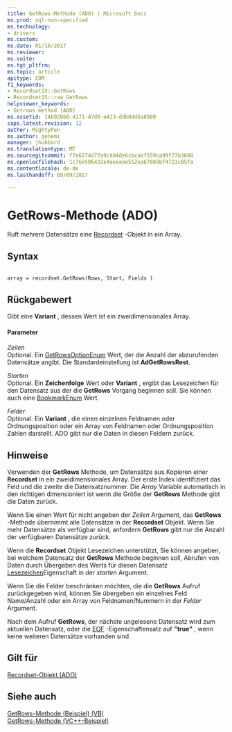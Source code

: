 ```yaml
---
title: GetRows-Methode (ADO) | Microsoft Docs
ms.prod: sql-non-specified
ms.technology:
- drivers
ms.custom: 
ms.date: 01/19/2017
ms.reviewer: 
ms.suite: 
ms.tgt_pltfrm: 
ms.topic: article
apitype: COM
f1_keywords:
- Recordset15::GetRows
- Recordset15::raw_GetRows
helpviewer_keywords:
- Getrows method [ADO]
ms.assetid: 14b92860-4171-47d9-a413-dd60dd6a8880
caps.latest.revision: 12
author: MightyPen
ms.author: genemi
manager: jhubbard
ms.translationtype: MT
ms.sourcegitcommit: f7e6274d77a9cdd4de6cbcaef559ca99f77b3608
ms.openlocfilehash: 1c76e506432e4aeeaae552ea67803bf4723c85fa
ms.contentlocale: de-de
ms.lasthandoff: 09/09/2017

---
```

# <a name="getrows-method-ado"></a>GetRows-Methode (ADO)
Ruft mehrere Datensätze eine [Recordset](../../../ado/reference/ado-api/recordset-object-ado.md) -Objekt in ein Array.  
  
## <a name="syntax"></a>Syntax  
  
```  
  
array = recordset.GetRows(Rows, Start, Fields )  
```  
  
## <a name="return-value"></a>Rückgabewert  
 Gibt eine **Variant** , dessen Wert ist ein zweidimensionales Array.  
  
#### <a name="parameters"></a>Parameter  
 *Zeilen*  
 Optional. Ein [GetRowsOptionEnum](../../../ado/reference/ado-api/getrowsoptionenum.md) Wert, der die Anzahl der abzurufenden Datensätze angibt. Die Standardeinstellung ist **AdGetRowsRest**.  
  
 *Starten*  
 Optional. Ein **Zeichenfolge** Wert oder **Variant** , ergibt das Lesezeichen für den Datensatz aus der die **GetRows** Vorgang beginnen soll. Sie können auch eine [BookmarkEnum](../../../ado/reference/ado-api/bookmarkenum.md) Wert.  
  
 *Felder*  
 Optional. Ein **Variant** , die einen einzelnen Feldnamen oder Ordnungsposition oder ein Array von Feldnamen oder Ordnungsposition Zahlen darstellt. ADO gibt nur die Daten in diesen Feldern zurück.  
  
## <a name="remarks"></a>Hinweise  
 Verwenden der **GetRows** Methode, um Datensätze aus Kopieren einer **Recordset** in ein zweidimensionales Array. Der erste Index identifiziert das Feld und die zweite die Datensatznummer. Die *Array* Variable automatisch in den richtigen dimensioniert ist wenn die Größe der **GetRows** Methode gibt die Daten zurück.  
  
 Wenn Sie einen Wert für nicht angeben der *Zeilen* Argument, das **GetRows** -Methode übernimmt alle Datensätze in der **Recordset** Objekt. Wenn Sie mehr Datensätze als verfügbar sind, anfordern **GetRows** gibt nur die Anzahl der verfügbaren Datensätze zurück.  
  
 Wenn die **Recordset** Objekt Lesezeichen unterstützt, Sie können angeben, bei welchem Datensatz der **GetRows** Methode beginnen soll, Abrufen von Daten durch Übergeben des Werts für diesen Datensatz [Lesezeichen](../../../ado/reference/ado-api/bookmark-property-ado.md)Eigenschaft in der *starten* Argument.  
  
 Wenn Sie die Felder beschränken möchten, die die **GetRows** Aufruf zurückgegeben wird, können Sie übergeben ein einzelnes Feld Name/Anzahl oder ein Array von Feldnamen/Nummern in der *Felder* Argument.  
  
 Nach dem Aufruf **GetRows**, der nächste ungelesene Datensatz wird zum aktuellen Datensatz, oder die [EOF](../../../ado/reference/ado-api/bof-eof-properties-ado.md) -Eigenschaftensatz auf **"true"** , wenn keine weiteren Datensätze vorhanden sind.  
  
## <a name="applies-to"></a>Gilt für  
 [Recordset-Objekt (ADO)](../../../ado/reference/ado-api/recordset-object-ado.md)  
  
## <a name="see-also"></a>Siehe auch  
 [GetRows-Methode (Beispiel) (VB)](../../../ado/reference/ado-api/getrows-method-example-vb.md)   
 [GetRows-Methode (VC++-Beispiel)](../../../ado/reference/ado-api/getrows-method-example-vc.md)   

